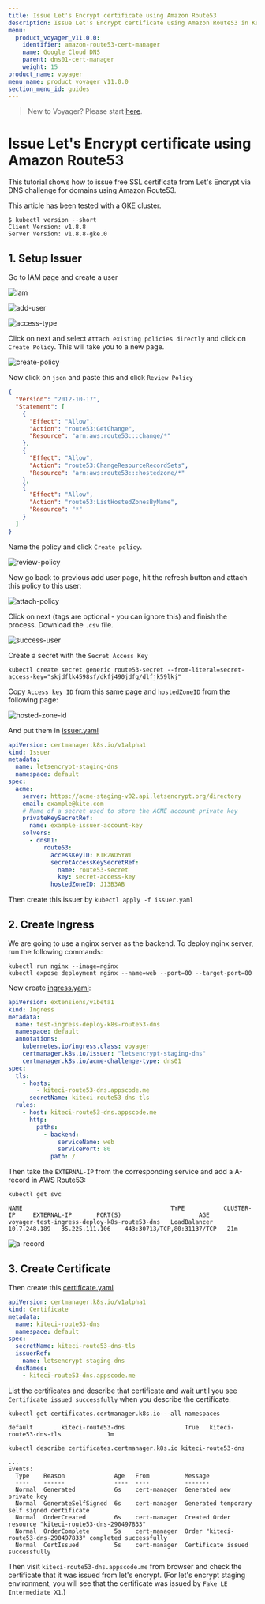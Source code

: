 ```yaml
---
title: Issue Let's Encrypt certificate using Amazon Route53
description: Issue Let's Encrypt certificate using Amazon Route53 in Kubernetes
menu:
  product_voyager_v11.0.0:
    identifier: amazon-route53-cert-manager
    name: Google Cloud DNS
    parent: dns01-cert-manager
    weight: 15
product_name: voyager
menu_name: product_voyager_v11.0.0
section_menu_id: guides
---
```


> New to Voyager? Please start [here](/docs/concepts/overview.md).

# Issue Let's Encrypt certificate using Amazon Route53

This tutorial shows how to issue free SSL certificate from Let's Encrypt via DNS challenge for domains using Amazon Route53.

This article has been tested with a GKE cluster.

```console
$ kubectl version --short
Client Version: v1.8.8
Server Version: v1.8.8-gke.0
```

## 1. Setup Issuer

Go to IAM page and create a user

![iam](/docs/images/cert-manager/route53/iam.png)

![add-user](/docs/images/cert-manager/route53/add-user.png)

![access-type](/docs/images/cert-manager/route53/access-type.png)

Click on next and select `Attach existing policies directly` and click on `Create Policy`. This will take you to a new page.

![create-policy](/docs/images/cert-manager/route53/create-policy.png)

Now click on `json` and paste this and click `Review Policy`

```json
{
  "Version": "2012-10-17",
  "Statement": [
    {
      "Effect": "Allow",
      "Action": "route53:GetChange",
      "Resource": "arn:aws:route53:::change/*"
    },
    {
      "Effect": "Allow",
      "Action": "route53:ChangeResourceRecordSets",
      "Resource": "arn:aws:route53:::hostedzone/*"
    },
    {
      "Effect": "Allow",
      "Action": "route53:ListHostedZonesByName",
      "Resource": "*"
    }
  ]
}
```

Name the policy and click `Create policy`.

![review-policy](/docs/images/cert-manager/route53/review-policy.png)

Now go back to previous add user page, hit the refresh button and attach this policy to this user:

![attach-policy](/docs/images/cert-manager/route53/attach-policy.png)

Click on next (tags are optional - you can ignore this) and finish the process. Download the `.csv` file.

![success-user](/docs/images/cert-manager/route53/success-user.png)

Create a secret with the `Secret Access Key`

```console
kubectl create secret generic route53-secret --from-literal=secret-access-key="skjdflk4598sf/dkfj490jdfg/dlfjk59lkj"
```

Copy `Access key ID` from this same page and `hostedZoneID` from the following page:

![hosted-zone-id](/docs/images/cert-manager/route53/hosted-zone-id.png)

And put them in [issuer.yaml](/docs/examples/cert-manager/route53/issuer.yaml)

```yaml
apiVersion: certmanager.k8s.io/v1alpha1
kind: Issuer
metadata:
  name: letsencrypt-staging-dns
  namespace: default
spec:
  acme:
    server: https://acme-staging-v02.api.letsencrypt.org/directory
    email: example@kite.com
    # Name of a secret used to store the ACME account private key
    privateKeySecretRef:
      name: example-issuer-account-key
    solvers:
      - dns01:
          route53:
            accessKeyID: KIR2WO5YWT
            secretAccessKeySecretRef:
              name: route53-secret
              key: secret-access-key
            hostedZoneID: J13B3AB
```

Then create this issuer by `kubectl apply -f issuer.yaml`

## 2. Create Ingress

We are going to use a nginx server as the backend. To deploy nginx server, run the following commands:

```console
kubectl run nginx --image=nginx
kubectl expose deployment nginx --name=web --port=80 --target-port=80
```

Now create [ingress.yaml](/docs/examples/cert-manager/route53/ingress.yaml):

```yaml
apiVersion: extensions/v1beta1
kind: Ingress
metadata:
  name: test-ingress-deploy-k8s-route53-dns
  namespace: default
  annotations:
    kubernetes.io/ingress.class: voyager
    certmanager.k8s.io/issuer: "letsencrypt-staging-dns"
    certmanager.k8s.io/acme-challenge-type: dns01
spec:
  tls:
    - hosts:
        - kiteci-route53-dns.appscode.me
      secretName: kiteci-route53-dns-tls
  rules:
    - host: kiteci-route53-dns.appscode.me
      http:
        paths:
          - backend:
              serviceName: web
              servicePort: 80
            path: /
```

Then take the `EXTERNAL-IP` from the corresponding service and add a A-record in AWS Route53:

```console
kubectl get svc
```

```console
NAME                                          TYPE           CLUSTER-IP     EXTERNAL-IP       PORT(S)                      AGE
voyager-test-ingress-deploy-k8s-route53-dns   LoadBalancer   10.7.248.189   35.225.111.106    443:30713/TCP,80:31137/TCP   21m
```

![a-record](/docs/images/cert-manager/route53/a-record.png)

## 3. Create Certificate

Then create this [certificate.yaml](/docs/examples/cert-manager/route53/certificate.yaml)

```yaml
apiVersion: certmanager.k8s.io/v1alpha1
kind: Certificate
metadata:
  name: kiteci-route53-dns
  namespace: default
spec:
  secretName: kiteci-route53-dns-tls
  issuerRef:
    name: letsencrypt-staging-dns
  dnsNames:
    - kiteci-route53-dns.appscode.me
```

List the certificates and describe that certificate and wait until you see `Certificate issued successfully` when you describe the certificate.

```console
kubectl get certificates.certmanager.k8s.io --all-namespaces

default        kiteci-route53-dns                 True   kiteci-route53-dns-tls             1m
```

```console
kubectl describe certificates.certmanager.k8s.io kiteci-route53-dns
```

```console
...
Events:
  Type    Reason              Age   From          Message
  ----    ------              ----  ----          -------
  Normal  Generated           6s    cert-manager  Generated new private key
  Normal  GenerateSelfSigned  6s    cert-manager  Generated temporary self signed certificate
  Normal  OrderCreated        6s    cert-manager  Created Order resource "kiteci-route53-dns-290497833"
  Normal  OrderComplete       5s    cert-manager  Order "kiteci-route53-dns-290497833" completed successfully
  Normal  CertIssued          5s    cert-manager  Certificate issued successfully
```

Then visit `kiteci-route53-dns.appscode.me` from browser and check the certificate that it was issued from let's encrypt. (For let's encrypt staging environment, you will see that the certificate was issued by `Fake LE Intermediate X1`.)
